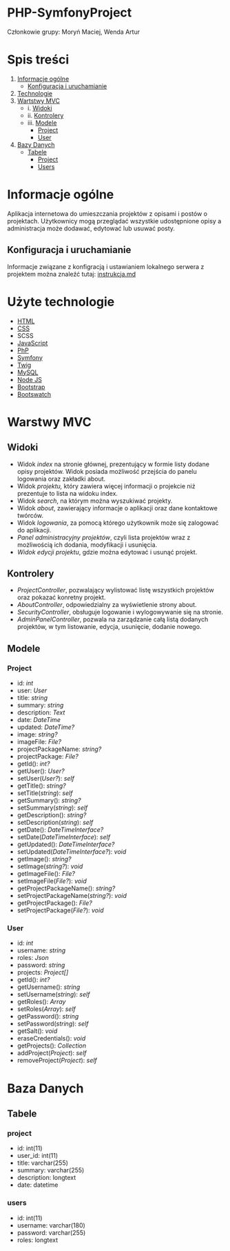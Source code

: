 # PHP-SymfonyProject
Członkowie grupy: Moryń Maciej, Wenda Artur

# Spis treści
1. [Informacje ogólne](#informacje-ogólne)
    * [Konfiguracja i uruchamianie](#konfiguracja-i-uruchamianie)
2. [Technologie](#użyte-technologie)
3. [Wartstwy MVC](#warstwy-mvc)
	* i. [Widoki](#widoki)
	* ii. [Kontrolery](#kontrolery)
	* iii. [Modele](#modele)
		+ [Project](#project)
		+ [User](#user)
4. [Bazy Danych](#baza-danych)
	* [Tabele](#tabele)
		+ [Project](#project)
		+ [Users](#users)

# Informacje ogólne
Aplikacja internetowa do umieszczania projektów z opisami i postów o projektach.
Użytkownicy mogą przeglądać wszystkie udostępnione opisy a administracja może dodawać, edytować lub usuwać posty.
## Konfiguracja i uruchamianie
Informacje związane z konfigracją i ustawianiem lokalnego serwera z projektem można znaleźć tutaj: [instrukcja.md](/Konfiguracja/instrukcja.md)

# Użyte technologie
- [HTML](https://www.w3schools.com/html/)
- [CSS](https://www.w3schools.com/css/)
- SCSS
- [JavaScript](https://www.w3schools.com/js/)
- [PhP](https://www.php.net/)
- [Symfony](https://symfony.com/)
- [Twig](https://twig.symfony.com/)
- [MySQL](https://www.mysql.com/)
- [Node JS](https://nodejs.org/en/)
- [Bootstrap](https://getbootstrap.com/)
- [Bootswatch](https://bootswatch.com/)

# Warstwy MVC

## Widoki
* 	Widok _index_ na stronie głównej, prezentujący w formie listy dodane opisy projektów. Widok posiada możliwość przejścia do panelu logowania oraz zakładki about.
*	Widok _projektu,_ który zawiera więcej informacji o projekcie niż prezentuje to lista na widoku index.
*	Widok _search_, na którym można wyszukiwać projekty.
*	Widok _about_, zawierający informacje o aplikacji oraz dane kontaktowe twórców.
*	Widok _logowania_, za pomocą którego użytkownik może się zalogować do aplikacji.
*	_Panel administracyjny projektów_, czyli lista projektów wraz z możliwością ich dodania, modyfikacji i usunięcia.
*	_Widok edycji projektu_, gdzie można edytować i usunąć projekt.
	
## Kontrolery
* 	_ProjectController_, pozwalający wylistować listę wszystkich projektów oraz pokazać konretny projekt.
*	_AboutController_, odpowiedzialny za wyświetlenie strony about.
*	_SecurityController_, obsługuje logowanie i wylogowywanie się na stronie.
*	_AdminPanelController_, pozwala na zarządzanie całą listą dodanych projektów, w tym listowanie, edycja, usunięcie, dodanie nowego.

## Modele

### Project
*	id: _int_
*	user: _User_
*	title: _string_
*	summary: _string_
*	description: _Text_
*	date: _DateTime_
*	updated: _DateTime?_
*	image: _string?_
*	imageFile: _File?_
*	projectPackageName: _string?_
*	projectPackage: _File?_
*	getId(): _int?_
*	getUser(): _User?_
*	setUser(_User?_): _self_
*	getTitle(): _string?_
*	setTitle(_string_): _self_
*	getSummary(): _string?_
*	setSummary(_string_): _self_
*	getDescription(): _string?_
*	setDescription(_string_): _self_
*	getDate(): _DateTimeInterface?_
*	setDate(_DateTimeInterface_): _self_
*	getUpdated(): _DateTimeInterface?_
*	setUpdated(_DateTimeInterface?_): _void_
*	getImage(): _string?_
*	setImage(_string?_): _void_
*	getImageFile(): _File?_
*	setImageFile(_File?_): _void_
*	getProjectPackageName(): _string?_
*	setProjectPackageName(_string?_): _void_
*	getProjectPackage(): _File?_
*	setProjectPackage(_File?_): _void_

### User
*	id: _int_
*	username: _string_
*	roles: _Json_
*	password: _string_
*	projects: _Project[]_
*	getId(): _int?_
*	getUsername(): _string_
*	setUsername(_string_): _self_
*	getRoles(): _Array_
*	setRoles(_Array_): _self_
*	getPassword(): _string_
*	setPassword(_string_): _self_
*	getSalt(): _void_
*	eraseCredentials(): _void_
*	getProjects(): _Collection_
*	addProject(_Project_): _self_
*	removeProject(_Project_): _self_

# Baza Danych
## Tabele

### project
- id: int(11)
- user_id: int(11)
- title: varchar(255)
- summary: varchar(255)
- description: longtext
- date: datetime

### users
- id: int(11)
- username: varchar(180)
- password: varchar(255)
- roles: longtext

